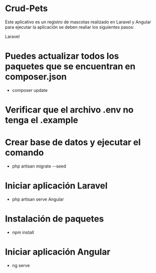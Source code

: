 # Crud-Pets

Este aplicativo es un registro de mascotas realizado en Laravel y Angular para ejecutar la aplicación se deben realiar los siguientes pasos:

Laravel
# Puedes actualizar todos los paquetes que se encuentran en composer.json
 - composer update
# Verificar que el archivo .env no tenga el .example
# Crear base de datos y ejecutar el comando
 - php artisan migrate --seed
# Iniciar aplicación Laravel
 - php artisan serve
 Angular 
 # Instalación de paquetes
  - npm install
 # Iniciar aplicación Angular
  - ng serve
 
